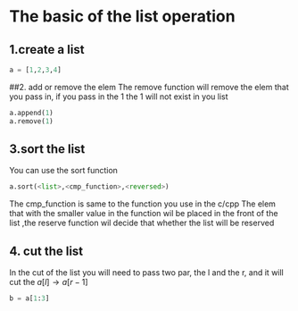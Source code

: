 # The basic of the list operation
## 1.create a list
```python
a = [1,2,3,4]
```

##2. add or remove the elem
The remove function will remove the elem that you pass in, if you pass in the 1
the 1 will not exist in you list
```python
a.append(1)
a.remove(1)
```
## 3.sort the list
You can use the sort function
```python
a.sort(<list>,<cmp_function>,<reversed>)
```
The cmp_function is same to the function you use in the c/cpp
The elem that with the smaller value in the function wil be placed 
in the front of the list
,the reserve function wil decide that whether the list will be reserved

## 4. cut the list
In the cut of the list you will need to pass two par, the l and the r, and 
it will cut the $a[l] \to a[r-1]$

```python
b = a[1:3]
```